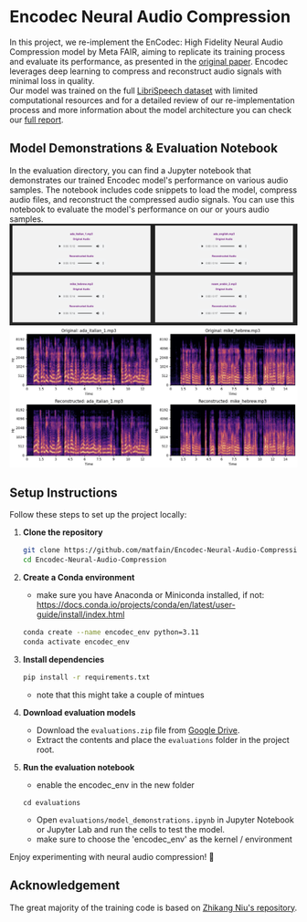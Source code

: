 # Encodec Neural Audio Compression

In this project, we re-implement the EnCodec: High Fidelity Neural Audio Compression model by Meta FAIR, aiming to replicate its training process and evaluate its performance, as presented in the [original paper](https://arxiv.org/pdf/2210.13438). Encodec leverages deep learning to compress and reconstruct audio signals with minimal loss in quality.   
Our model was trained on the full [LibriSpeech dataset](https://www.openslr.org/12) with limited computational resources and for a detailed review of our re-implementation process and more information about the model architecture you can check our [full report](https://drive.google.com/file/d/1rpgW-c6JSY7evX8XgkhKr-5Haa_joY1M/view?usp=sharing).

## Model Demonstrations & Evaluation Notebook
In the evaluation directory, you can find a Jupyter notebook that demonstrates our trained Encodec model's performance on various audio samples. The notebook includes code snippets to load the model, compress audio files, and reconstruct the compressed audio signals. You can use this notebook to evaluate the model's performance on our or yours audio samples.
![img.png](img.png)
![img_1.png](img_1.png)

## Setup Instructions

Follow these steps to set up the project locally:

1. **Clone the repository**
   ```sh
   git clone https://github.com/matfain/Encodec-Neural-Audio-Compression.git
   cd Encodec-Neural-Audio-Compression
   ```

2. **Create a Conda environment**
   * make sure you have Anaconda or Miniconda installed, if not:
     https://docs.conda.io/projects/conda/en/latest/user-guide/install/index.html
   ```sh
   conda create --name encodec_env python=3.11
   conda activate encodec_env
   ```

4. **Install dependencies**
   ```sh
   pip install -r requirements.txt
   ```
   *   note that this might take a couple of mintues

5. **Download evaluation models**
    - Download the `evaluations.zip` file from [Google Drive](https://drive.google.com/file/d/1AhHsBFfmj2efsI7fKcdwH7D9ewFyr0gE/view?usp=sharing).
    - Extract the contents and place the `evaluations` folder in the project root.

6. **Run the evaluation notebook**
   * enable the encodec_env in the new folder
   ```
   cd evaluations
   ```

   *   Open `evaluations/model_demonstrations.ipynb` in Jupyter Notebook or Jupyter Lab and run the cells to test the model.
   * make sure to choose the 'encodec_env' as the kernel / environment 
   
Enjoy experimenting with neural audio compression! 🚀

## Acknowledgement  
The great majority of the training code is based on [Zhikang Niu's repository](https://github.com/ZhikangNiu/encodec-pytorch). 
